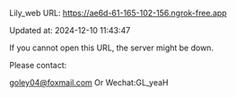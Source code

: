 Lily_web URL: https://ae6d-61-165-102-156.ngrok-free.app

Updated at: 2024-12-10 11:43:47

If you cannot open this URL, the server might be down.

Please contact: 

goley04@foxmail.com Or Wechat:GL_yeaH